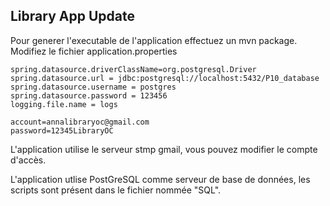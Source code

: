 ## Library App Update

Pour generer l'executable de l'application effectuez un mvn package. 
Modifiez le fichier application.properties

```
spring.datasource.driverClassName=org.postgresql.Driver
spring.datasource.url = jdbc:postgresql://localhost:5432/P10_database
spring.datasource.username = postgres
spring.datasource.password = 123456
logging.file.name = logs

account=annalibraryoc@gmail.com
password=12345LibraryOC
```
L'application utilise le serveur stmp gmail, vous pouvez modifier le compte d'accès. 

L'application utlise PostGreSQL comme serveur de base de données, les scripts sont présent dans le fichier nommée "SQL".

